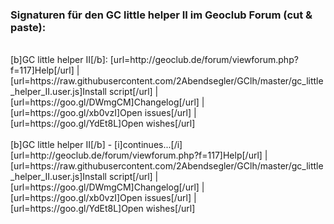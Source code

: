 ### Signaturen für den GC little helper II im Geoclub Forum (cut & paste):<br>
<br>
[b]GC little helper II[/b]: [url=http://geoclub.de/forum/viewforum.php?f=117]Help[/url] | [url=https://raw.githubusercontent.com/2Abendsegler/GClh/master/gc_little_helper_II.user.js]Install script[/url] | [url=https://goo.gl/DWmgCM]Changelog[/url] | [url=https://goo.gl/xb0vzI]Open issues[/url] | [url=https://goo.gl/YdEt8L]Open wishes[/url]
<br>
<br>
[b]GC little helper II[/b] - [i]continues...[/i]  
[url=http://geoclub.de/forum/viewforum.php?f=117]Help[/url] | [url=https://raw.githubusercontent.com/2Abendsegler/GClh/master/gc_little_helper_II.user.js]Install script[/url] | [url=https://goo.gl/DWmgCM]Changelog[/url] | [url=https://goo.gl/xb0vzI]Open issues[/url] | [url=https://goo.gl/YdEt8L]Open wishes[/url]
